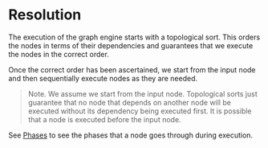 # Resolution

The execution of the graph engine starts with a topological sort. This orders the nodes in terms of their dependencies and guarantees that we execute the nodes in the correct order.

Once the correct order has been ascertained, we start from the input node and then sequentially execute nodes as they are needed.

> Note. We assume we start from the input node. Topological sorts just guarantee that no node that depends on another node will be executed without its dependency being executed first. It is possible that a node is executed before the input node.

See [Phases](./phases.md) to see the phases that a node goes through during execution.
